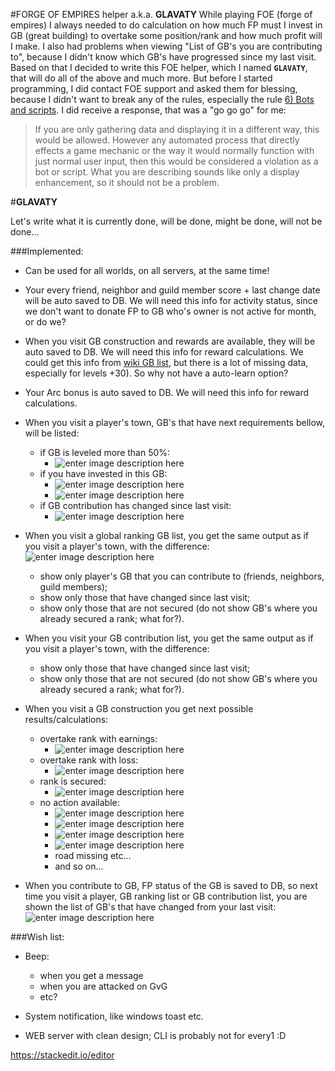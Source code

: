 #FORGE OF EMPIRES helper a.k.a. **GLAVATY**
While playing FOE (forge of empires) I always needed to do calculation on how much FP must I invest in GB (great building) to overtake some position/rank and how much profit will I make. I also had problems when viewing "List of GB's you are contributing to", because I didn't know which GB's have progressed since my last visit. Based on that I decided to write this FOE helper, which I named **`GLAVATY`**, that will do all of the above and much more. But before I started programming, I did contact FOE support and asked them for blessing, because I didn't want to break any of the rules, especially the rule [6) Bots and scripts](https://en.forgeofempires.com/page/the_game/rules/). I did receive a response, that was a "go go go" for me:

> If you are only gathering data and displaying it in a different way, this would be allowed. However any automated process that directly effects a game mechanic or the way it would normally function with just normal user input, then this would be considered a violation as a bot or script.
What you are describing sounds like only a display enhancement, so it should not be a problem.

#**GLAVATY**

Let's write what it is currently done, will be done, might be done, will not be done...

###Implemented:

 - Can be used for all worlds, on all servers, at the same time!

 - Your every friend, neighbor and guild member score + last change date will be auto saved to DB. We will need this info for activity status, since we don't want to donate FP to GB who's owner is not active for month, or do we?

 - When you visit GB construction and rewards are available, they will be auto saved to DB. We will need this info for reward calculations. We could get this info from [wiki GB list](http://forgeofempires.wikia.com/wiki/Category:Great_Buildings), but there is a lot of missing data, especially for levels +30). So why not have a auto-learn option?

 - Your Arc bonus is auto saved to DB. We will need this info for reward calculations.

 - When you visit a player's town, GB's that have next requirements bellow, will be listed:
	 - if GB is leveled more than 50%:
		 - ![enter image description here](http://i.imgur.com/4i7oSpb.png)
	 - if you have invested in this GB:
		 - ![enter image description here](http://i.imgur.com/gsxZeuz.png)
		 - ![enter image description here](http://i.imgur.com/NOUfn5U.png)
	 - if GB contribution has changed since last visit:
		 - ![enter image description here](http://i.imgur.com/kkw6RXv.png)

 - When you visit a global ranking GB list, you get the same output as if you visit a player's town, with the difference:
![enter image description here](http://i.imgur.com/V4xbBI2.png)
	 - show only player's GB that you can contribute to (friends, neighbors, guild members);
	 - show only those that have changed since last visit;
	 - show only those that are not secured (do not show GB's where you already secured a rank; what for?).

 - When you visit your GB contribution list, you get the same output as if you visit a player's town, with the difference:
	 - show only those that have changed since last visit;
	 - show only those that are not secured (do not show GB's where you already secured a rank; what for?).

 - When you visit a GB construction you get next possible results/calculations:
	 - overtake rank with earnings:
		 - ![enter image description here](http://i.imgur.com/rJhkb85.png)
	 - overtake rank with loss:
		 - ![enter image description here](http://i.imgur.com/PixgJ3z.png)
	 - rank is secured:
		 - ![enter image description here](http://i.imgur.com/wcrjCCN.png)
	 - no action available:
		 - ![enter image description here](http://i.imgur.com/1Hkzm3d.png)
		 - ![enter image description here](http://i.imgur.com/l4Mc8rf.png)
		 - ![enter image description here](http://i.imgur.com/hnFNk55.png)
		 - ![enter image description here](http://i.imgur.com/wSNjD11.png)
		 - road missing etc...
		 - and so on...

 - When you contribute to GB, FP status of the GB is saved to DB, so next time you visit a player, GB ranking list or GB contribution list, you are shown the list of GB's that have changed from your last visit:
![enter image description here](http://i.imgur.com/lmNeWCq.png)


###Wish list:

 - Beep:
	 - when you get a message
	 - when you are attacked on GvG
	 - etc?

 - System notification, like windows toast etc.

 - WEB server with clean design; CLI is probably not for every1 :D

https://stackedit.io/editor

